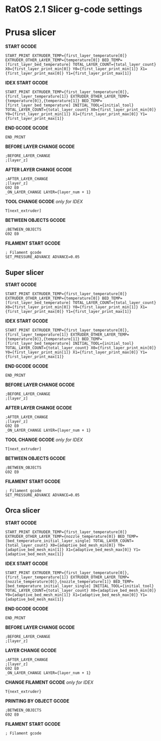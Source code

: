 # RatOS 2.1 Slicer g-code settings 

# Prusa slicer

**START GCODE**
```
START_PRINT EXTRUDER_TEMP={first_layer_temperature[0]} EXTRUDER_OTHER_LAYER_TEMP={temperature[0]} BED_TEMP=[first_layer_bed_temperature] TOTAL_LAYER_COUNT={total_layer_count} X0={first_layer_print_min[0]} Y0={first_layer_print_min[1]} X1={first_layer_print_max[0]} Y1={first_layer_print_max[1]}
```

**IDEX START GCODE**
```
START_PRINT EXTRUDER_TEMP={first_layer_temperature[0]},{first_layer_temperature[1]} EXTRUDER_OTHER_LAYER_TEMP={temperature[0]},{temperature[1]} BED_TEMP=[first_layer_bed_temperature] INITIAL_TOOL={initial_tool} TOTAL_LAYER_COUNT={total_layer_count} X0={first_layer_print_min[0]} Y0={first_layer_print_min[1]} X1={first_layer_print_max[0]} Y1={first_layer_print_max[1]}
```

**END GCODE GCODE**
```
END_PRINT
```

**BEFORE LAYER CHANGE GCODE**
```
;BEFORE_LAYER_CHANGE
;[layer_z]
```

**AFTER LAYER CHANGE GCODE**
```
;AFTER_LAYER_CHANGE
;[layer_z]
G92 E0
_ON_LAYER_CHANGE LAYER={layer_num + 1}
```

**TOOL CHANGE GCODE**
*only for IDEX*
```
T[next_extruder]
```

**BETWEEN OBJECTS GCODE**
```
;BETWEEN_OBJECTS
G92 E0
```

**FILAMENT START GCODE**
```
; Filament gcode
SET_PRESSURE_ADVANCE ADVANCE=0.05
```

## Super slicer

**START GCODE**
```
START_PRINT EXTRUDER_TEMP={first_layer_temperature[0]} EXTRUDER_OTHER_LAYER_TEMP={temperature[0]} BED_TEMP=[first_layer_bed_temperature] TOTAL_LAYER_COUNT={total_layer_count} X0={first_layer_print_min[0]} Y0={first_layer_print_min[1]} X1={first_layer_print_max[0]} Y1={first_layer_print_max[1]}
```

**IDEX START GCODE**
```
START_PRINT EXTRUDER_TEMP={first_layer_temperature[0]},{first_layer_temperature[1]} EXTRUDER_OTHER_LAYER_TEMP={temperature[0]},{temperature[1]} BED_TEMP=[first_layer_bed_temperature] INITIAL_TOOL={initial_tool} TOTAL_LAYER_COUNT={total_layer_count} X0={first_layer_print_min[0]} Y0={first_layer_print_min[1]} X1={first_layer_print_max[0]} Y1={first_layer_print_max[1]}
```

**END GCODE GCODE**
```
END_PRINT
```

**BEFORE LAYER CHANGE GCODE**
```
;BEFORE_LAYER_CHANGE
;[layer_z]
```

**AFTER LAYER CHANGE GCODE**
```
;AFTER_LAYER_CHANGE
;[layer_z]
G92 E0
_ON_LAYER_CHANGE LAYER={layer_num + 1}
```

**TOOL CHANGE GCODE**
*only for IDEX*
```
T[next_extruder]
```

**BETWEEN OBJECTS GCODE**
```
;BETWEEN_OBJECTS
G92 E0
```

**FILAMENT START GCODE**
```
; Filament gcode
SET_PRESSURE_ADVANCE ADVANCE=0.05
```

## Orca slicer

**START GCODE**
```
START_PRINT EXTRUDER_TEMP={first_layer_temperature[0]} EXTRUDER_OTHER_LAYER_TEMP={nozzle_temperature[0]} BED_TEMP=[bed_temperature_initial_layer_single] TOTAL_LAYER_COUNT={total_layer_count} X0={adaptive_bed_mesh_min[0]} Y0={adaptive_bed_mesh_min[1]} X1={adaptive_bed_mesh_max[0]} Y1={adaptive_bed_mesh_max[1]}
```

**IDEX START GCODE**
```
START_PRINT EXTRUDER_TEMP={first_layer_temperature[0]},{first_layer_temperature[1]} EXTRUDER_OTHER_LAYER_TEMP={nozzle_temperature[0]},{nozzle_temperature[1]} BED_TEMP=[bed_temperature_initial_layer_single] INITIAL_TOOL={initial_tool} TOTAL_LAYER_COUNT={total_layer_count} X0={adaptive_bed_mesh_min[0]} Y0={adaptive_bed_mesh_min[1]} X1={adaptive_bed_mesh_max[0]} Y1={adaptive_bed_mesh_max[1]}
```

**END GCODE GCODE**
```
END_PRINT
```

**BEFORE LAYER CHANGE GCODE**
```
;BEFORE_LAYER_CHANGE
;[layer_z]
```

**LAYER CHANGE GCODE**
```
;AFTER_LAYER_CHANGE
;[layer_z]
G92 E0
_ON_LAYER_CHANGE LAYER={layer_num + 1}
```

**CHANGE FILAMENT GCODE**
*only for IDEX*
```
T{next_extruder}
```

**PRINTING BY OBJECT GCODE**
```
;BETWEEN_OBJECTS
G92 E0
```

**FILAMENT START GCODE**
```
; Filament gcode
```
